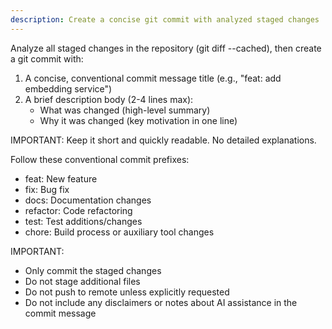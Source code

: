 ```yaml
---
description: Create a concise git commit with analyzed staged changes
---
```


Analyze all staged changes in the repository (git diff --cached), then create a git commit with:

1. A concise, conventional commit message title (e.g., "feat: add embedding service")
2. A brief description body (2-4 lines max):
   - What was changed (high-level summary)
   - Why it was changed (key motivation in one line)

IMPORTANT: Keep it short and quickly readable. No detailed explanations.

Follow these conventional commit prefixes:
- feat: New feature
- fix: Bug fix
- docs: Documentation changes
- refactor: Code refactoring
- test: Test additions/changes
- chore: Build process or auxiliary tool changes

IMPORTANT:
- Only commit the staged changes
- Do not stage additional files
- Do not push to remote unless explicitly requested
- Do not include any disclaimers or notes about AI assistance in the commit message